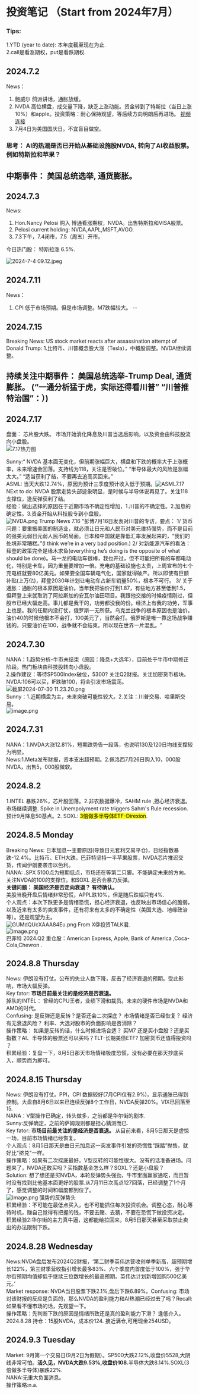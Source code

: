 # 投资笔记 （Start from 2024年7月）
### Tips:
1.YTD (year to date): 本年度截至现在为止.<br>
2.call是看涨期权，put是看跌期权.<br>




## 2024.7.2
News：
1. 鲍威尔 鸽派讲话，通胀放缓。
2. NVDA 高位横盘，成交量下降，缺乏上涨动能。资金转到了特斯拉（当日上涨10%）和apple。投资策略：耐心保持观望，等后续方向明朗后再进场。
  [视频连接](https://youtu.be/NT6W0DiawVg?si=48gKhREAedOhk6QJ)
3. 7月4日为美国国庆日。不宜盲目做空。

### 思考： AI的热潮是否已开始从基础设施股NVDA, 转向了AI收益股票。例如特斯拉和苹果？ 
## 中期事件： 美国总统选举, 通货膨胀。

## 2024.7.3
News:
1. Hon.Nancy Pelosi 购入 博通看涨期权，NVDA。出售特斯拉和VISA股票。
2.  Pelosi current holding: NVDA,AAPL,MSFT,AVGO.
3.  7.3下午，7.4闭市，7.5（周五）开市。

   
今日热门股： 特斯拉涨 6.5%.

![2024-7-4 09.12.jpeg](https://s2.loli.net/2024/07/04/uOwcTJF3B4YQhD9.jpg)

## 2024.7.11
News：
1. CPI 低于市场预期。但是市场调整。M7跌幅较大。
--
## 2024.7.15
Breaking News:
 US stock market reacts after assassination attempt of Donald Trump:  1.比特币、川普概念股大涨（Tesla），中概股调整。NVDA继续调整。 
## 持续关注中期事件： 美国总统选举-Trump Deal, 通货膨胀。 (“一通分析猛于虎，实际还得看川普” “川普推特治国”：）)

## 2024.7.17
盘面： 芯片股大跌。 市场开始消化降息及川普当选后影响，以及资金由科技股流向小盘股。  <br>
![7.17热力图](https://s2.loli.net/2024/07/18/CKMIpPkQDVRU9gd.png) <br>

Sunny:“ NVDA 基本面无变化，但前期涨幅巨大，横盘和下跌的概率大于上涨概率，未来增速会回落。支持线为118，关注是否破位。” “半导体最大的风险是涨幅太大。” “适当获利了结，不要再去追高买回来。” <br>
ASML: 当天大跌12.74%，原因为预计三季度预计收入低于预期。![ASML7.17](https://s2.loli.net/2024/07/18/5cwlxJo2dGyOnPm.png) <br>
NExt to do: NVDA 股票走势头部迹象明显，是时候与半导体说再见了。关注118支撑位，逢反弹获利了结。 <br>
经验：做出选择的原因在于近期市场不确定性增加，1.川普的不确定性。2.加息的确定性。3.资金开始从科技股专到小盘股。<br>
![NVDA.png](https://s2.loli.net/2024/07/18/S4skmV5yFvzJD2u.png)
Trump News 7.16 "彭博7月16日发表对川普的专访，要点：
1/ 货币问题：要重振美国的制造业，就必须让日元和人民币对美元维持强势，而不是目前的强美元弱日元弱人民币的局面。日本和中国就是靠低汇率发展起来的，“我们的处境非常糟糕。”(I think we’re in a very bad position.)
2/ 对新能源汽车的看法：拜登的政策完全是缘木求鱼(everything he’s doing is the opposite of what should be done)。马一龙的电动车很棒，我也开过，但不可能把所有的车都电动化，特别是卡车，因为重量要增加一倍。充电的基础设施也太贵，上周宣布的七个充电桩就要80亿美元。如果要全国车辆电气化，国家就得破产。所以即使有巨额补贴(上万亿)，拜登2030年计划让电动车占新车销量50%，根本不可行。
3/ 关于通胀：通胀的根本原因是油价。当年我把油价打到1.87，有些地方甚至低到1.5，但拜登上来就取消了阿拉斯加的安瓦尔油田项目。我跟他交接的时候疫情刚过，但股市已经大幅走高。事儿都是我干的，功劳都没我的份。经济上有我的功劳，军事上也是。我的任期内没打仗，俄罗斯一无所获。乌克兰战争的根本原因也是油价。油价40的时候他根本不会打，100美元了，当然会打。俄罗斯是唯一靠这场战争赚钱的。只要油价在100，战争就不会结束。所以现在世界一片混乱。"<br>
## 2024.7.30
 NANA：1.趋势分析-牛市未结束（原因：降息+大选年），目前处于牛市中期修正阶段。热门板块由科技股转向小盘股。<br>
2.操作建议：等待SP500Index破位，5300? 关注Q2财报。关注加密货币板块。 NVDA:106可以买，IF跌破100，将会引发市场震荡。<br>
![截屏2024-07-30 11.23.20.png](https://s2.loli.net/2024/07/30/Eo3iGv9FAtCypJq.png)<br>
Sunny：1.近期横盘为主，未来突破可能性较大。2.关注：川普交易、哈里斯交易。<br>
![image.png](https://s2.loli.net/2024/07/30/GDzxgFe7l8JcZYh.png)
## 2024.7.31
 NANA：1.NVDA大涨12.81%，短期跌势告一段落，也说明130及120日均线支撑较为明显。 <br>
 News:1.Meta发布财报，资本支出超预期。2.佩洛西7月26日购入10，000股NVDA，出售5，000股微软。 <br>
 ## 2024.8.2
 1.INTEL 暴跌26%，芯片股回落。2.非农数据爆冷，SAHM rule ,担心经济衰退。市场继续调整. Spike in Unempolyment rate triggers Sahm's Rule recession.预计9月降息50基点。2. SOXL:  <mark>3倍做多半导体ETF-Direxion</mark>.<br>
  ## 2024.8.5 Monday
  Breaking News: 日本加息--主要原因(导致日元套利交易平仓)，日经指数暴跌-12.4%。比特币、ETH大跌。巴菲特坚持一半苹果股票，NVDA芯片推迟交货，传闻伊朗要袭击以色利。</br>
  NANA: .SPX 5100点为短期低点，市场还在等第二只脚。不能确定未来的方向。关注NVDA的100的支撑位。和SOXL 是否会暴力反弹。<br>
  <strong>  关键问题： 美国经济是否走向衰退？ 有待确认。</strong> <br>
  美股当晚开盘后情绪非常恐慌，APPL跌10%，但是随后跌幅只有4%.</br>
  个人观点：本次下跌更多是情绪恐慌，担心经济衰退，也反映出市场信心的脆弱，以及近来有太多的突发事件，还有将来有太多的不确定性（美国大选、地缘政治等）。还是观望为主。</br>
  ![GUMdQUcXAAA84Eu.png](https://s2.loli.net/2024/08/06/XuULcn1pHDAVMZe.png) From X@投资TALK君.<br>
  ![image.png](https://s2.loli.net/2024/08/06/3BuvgYtdewoLh9J.png) <br>
  巴菲特 2024.Q2 重仓股：American Express, Apple, Bank of America ,Coca-Cola,Chevron .<br>
  
  ## 2024.8.8 Thursday 
  News: 伊朗没有打仗。公布的失业人数下降，反击了经济衰退的预期。受此影响，市场大幅反弹。<br>
  Key fator:  <strong> 市场目前最关注的是经济是否衰退。 </strong> <br>
  掉队的INTEL： 曾经的CPU王者，业绩下滑和裁员。未来的硬件市场是NVDA和AMD的时代。<br>
  Confusing: 是反弹还是反转？是否还会二次探底？ 市场情绪是否已经恢复？ 经济有无衰退风险？ 利率、大选对股市的负面影响是否消除？<br>
  操作策略： 如果是反转的话，什么时候进场合适？ 买M7 还是买小盘股？还是买指数？AI、半导体的股票还可以买吗？TLT-长期美债ETF? 加密货币还值得投资吗
？<br> 
积累经验：复盘一下，8月5日那天市场情绪极度恐慌，没有必要在那天抄底买入，顺势而为即可。<br>
## 2024.8.15 Thursday 
News: 伊朗没有打仗。PPI，CPI 数据较好(7月CPI仅有2.9%)，显示通胀已得到控制。大盘自8月6日以来已连续反弹8个工作日，NVDA反弹20%。VIX已回落至15.<br>
NANA：V型操作已确定，转头做多，之前都是华尔街的剧本.<br>
Sunny:反弹确定，之前的萨姆规则都是担心猜测而已.<br>
Key fator:  <strong> 市场目前最关注的是经济是否衰退。 </strong>从目前来看，8月5日那天是虚惊一场，目前市场情绪已经恢复。<br>
个人观点：8月5日那天是由日元加息这一突发事件引发的恐慌性“踩踏”抛售。就好比"挤兑"一样。<br>
操作策略：如果有二次探底最好。V型反转的可能性很大。没有的话准备进场。问题来了，NVDA还敢买吗？买指数基金怎么样？SOXL？还是小盘股？<br>
Solution: 想了想还是买NVDA，本轮反弹势头强劲，牛市里面赢家通吃，而且暂时没有找到比他基本面更好的股票.从7月11日次高点127回落，已经调整了1个月了，感觉调整的时间和幅度都到位了。<br>
![image.png](https://s2.loli.net/2024/08/15/YBv32b7DNm9M86u.png) 强势的反弹势头<br>
积累经验：不可能在最低点买入，也不可能抓住每次投资机会。调整心态，耐心等待时机，赚自己觉得有把握的钱，不要去赌、去猜，不要在恐慌下做投资决定。<br>
积累经验2:华尔街的主力真牛逼，这都能给拉回来，8月5日那天甚至采取禁止卖出的办法限制下跌。<br>
## 2024.8.28 Wednesday
News:NVDA盘后发布2024Q2财报，‘第二财季英伟达营收创单季新高，超预期增长122%，第三财季营收指引增长最多83%、六个季度内首度低于100%，强于华尔街预期均值却低于继续三位数增长的最高预期。英伟达计划新增回购500亿美元。’ <br>
Market response: NVDA当日股票下跌2.1%,盘后下跌6.89%。Confusing: 市场对该财报的反应是负面的，那么NVDA的盈利能力和AI热潮已经过去了吗？Recall:如果看不懂市场的话，先观望一下。 <br>
操作策略：先判断下跌的原因是情绪所致还是真的盈利能力下滑？ 逢低介入。 <br>
2024.8.28 持仓：15股NVDA，成本价124. 接近满仓,可用现金254USD。<br>
## 2024.9.3 Tuesday
Market: 9月第一个交易日(9月2日为假期）。SP500大跌2.12%,收盘价5528,大阴线非常可怕。<strong>活久见，NVDA大跌9.53%,收盘价108.</strong>半导体大跌8.14%.SOXL(3倍做多半导体)暴跌22%.<br>
NANA:无重大负面消息。<br>
操作策略:n.a. <br>
                                                        
